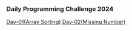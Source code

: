 ### Daily Programming Challenge 2024

<a href="SortArray.java">Day-01(Array Sorting)</a>
<a href="MissingNum.java">Day-02(Missing Number)</a>
